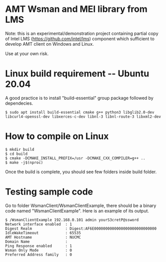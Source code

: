 # AMT Wsman and MEI library from LMS

Note: this is an experimental/demonstration project containing partial copy of Intel LMS (https://github.com/intel/lms) component which sufficient to develop AMT client on Windows and Linux.

Use at your own risk.



# Linux build requirement -- Ubuntu 20.04

A good practice is to install "build-essential" group package followed by dependecies.
```
$ sudo apt install build-essential cmake g++ python3 libglib2.0-dev libcurl4-openssl-dev libxerces-c-dev libnl-3 libnl-route-3 libxml2-dev
```

# How to compile on Linux

```
$ mkdir build
$ cd build
$ cmake -DCMAKE_INSTALL_PREFIX=/usr -DCMAKE_CXX_COMPILER=g++ ..
$ make -j$(nproc)
```
Once the build is complete, you should see few folders inside build folder.


# Testing sample code

Go to folder WsmanClient/WsmanClientExample, there should be a binary code named "WsmanClientExample".
Here is an example of its output.
```
$ /WsmanClientExample 192.168.0.101 admin yourS3cretP@ssword
Network interface enabled  : 1
Digest Realm               : Digest:AF6E0000000000000000000000000000
IdleWakeTimeout            : 65535
AMT Hostname               : NUCMC
Domain Name                : 
Ping Response enabled      : 1
Wsman Only Mode            : 0
Preferred Address family   : 0
```
